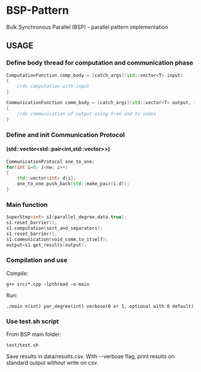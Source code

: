 # BSP-Pattern
Bulk Synchronous Parallel (BSP) - parallel pattern implementation

## USAGE
### Define body thread for computation and communication phase
```c++
ComputationFunction comp_body = [catch_args](std::vector<T> input)
{ 
	//do computation with input
}

CommunicationFunction comm_body = [catch_args](std::vector<T> output, int from, int to)
{ 
	//do communication of output using from and to index
}

```

### Define and init Communication Protocol 
#### (std::vector<std::pair<int,std::vector<int>>>)
```c++
CommunicationProtocol one_to_one;
for(int i=0; i<nw; i++)
{
	std::vector<int> d{i};
	one_to_one.push_back(std::make_pair(i,d));
}
```

### Main function
```c++
SuperStep<int> s1(parallel_degree,data,true);
s1.reset_barrier();
s1.computation(sort_and_separators);
s1.reset_barrier();
s1.communication(void_comm,to_itself);
output=s1.get_results(output);

```
### Compilation and use
Compile:
```
g++ src/*.cpp -lpthread -o main
```

Run:
```
./main n(int) par_degree(int) verbose(0 or 1, optional with 0 default)
```

### Use test.sh script
From BSP main folder:
```
test/test.sh
```
Save results in data/results.csv.
With --verbose flag, print results on standard output without write on csv.
